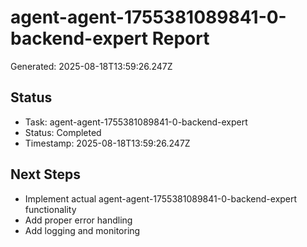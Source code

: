 # agent-agent-1755381089841-0-backend-expert Report

Generated: 2025-08-18T13:59:26.247Z

## Status
- Task: agent-agent-1755381089841-0-backend-expert
- Status: Completed
- Timestamp: 2025-08-18T13:59:26.247Z

## Next Steps
- Implement actual agent-agent-1755381089841-0-backend-expert functionality
- Add proper error handling
- Add logging and monitoring
